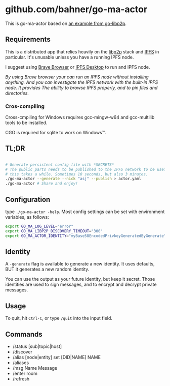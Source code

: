 # github.com/bahner/go-ma-actor

This is go-ma-actor based on [an example from go-libp2p][src].

## Requirements

This is a distributed app that relies heavily on the [libp2p](https://libp2p.io/) stack
and [IPFS][ipfs] in particular. It's unusable unless you have a running IPFS node.

I suggest using [Brave Browser][brave] or [IPFS Desktop][desktop] to run and IPFS node.

*By using Brave browser your can run an IPFS node without installing anything.
And you can investigate the IPFS network with the built-in IPFS node.
It provides The ability to browse IPFS properly, and to pin files and directories.*

### Cros-compiling

Cross-cmpiling for Windows requires gcc-mingw-w64 and gcc-multilib tools to be installed.

CGO is required for sqlite to work on Windows™.

## TL;DR

```bash

# Generate persistent config file with *SECRETS*
# The public parts needs to be published to the IPFS network to be useful, hence
# this takes a while. Sometimes 10 seconds, but also 3 minutes.
./go-ma-actor --generate --nick "asj" --publish > actor.yaml
./go-ma-actor # Share and enjoy!
```

## Configuration

type `./go-ma-actor -help`. Most config settings can be set with environment variables, as follows:

```bash
export GO_MA_LOG_LEVEL="error"
export GO_MA_LIBP2P_DISCOVERY_TIMEOUT="300"
export GO_MA_ACTOR_IDENTITY="myBase58EncodedPrivkeyGeneratedByGenerate"
```

## Identity

A `-generate` flag is available to generate a new identity.
It uses defaults, BUT it generates a new random identity.

You can use the output as your future identity, but keep it secret.
Those identities are used to sign messages, and to encrypt and decrypt private messages.

## Usage

To quit, hit `Ctrl-C`, or type `/quit` into the input field.

## Commands

- /status [sub|topic|host]
- /discover
- /alias [node|entity] set [DID|NAME] NAME
- /aliases
- /msg Name Message
- /enter room
- /refresh

[src]: https://github.com/libp2p/go-libp2p/tree/master/examples/pubsub/chat
[brave]: <https://brave.com/> (Recommended Browser for 間)
[desktop]: <https://docs.ipfs.tech/install/ipfs-desktop/> (IPFS Desktop)
[ipfs]: <https://ipfs.io/> (IPFS)

